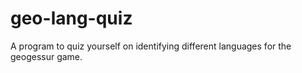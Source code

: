 # geo-lang-quiz
A program to quiz yourself on identifying different languages for the geogessur game.
